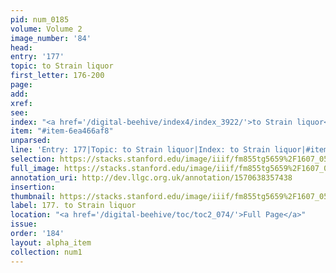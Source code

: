 ```yaml
---
pid: num_0185
volume: Volume 2
image_number: '84'
head: 
entry: '177'
topic: to Strain liquor
first_letter: 176-200
page: 
add: 
xref: 
see: 
index: "<a href='/digital-beehive/index4/index_3922/'>to Strain liquor</a>"
item: "#item-6ea466af8"
unparsed: 
line: 'Entry: 177|Topic: to Strain liquor|Index: to Strain liquor|#item-6ea466af8'
selection: https://stacks.stanford.edu/image/iiif/fm855tg5659%2F1607_0551/865,3526,2956,150/full/0/default.jpg
full_image: https://stacks.stanford.edu/image/iiif/fm855tg5659%2F1607_0551/full/full/0/default.jpg
annotation_uri: http://dev.llgc.org.uk/annotation/1570638357438
insertion: 
thumbnail: https://stacks.stanford.edu/image/iiif/fm855tg5659%2F1607_0551/865,3526,600,180/250,/0/default.jpg
label: 177. to Strain liquor
location: "<a href='/digital-beehive/toc/toc2_074/'>Full Page</a>"
issue: 
order: '184'
layout: alpha_item
collection: num1
---
```

